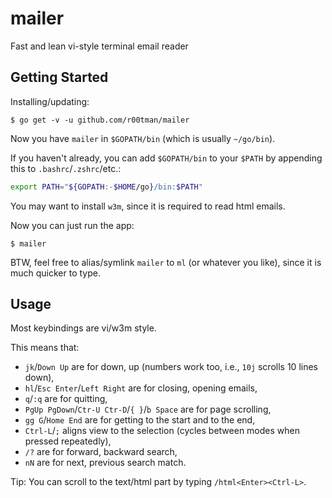 # mailer
Fast and lean vi-style terminal email reader

## Getting Started

Installing/updating:
```shell
$ go get -v -u github.com/r00tman/mailer
```

Now you have `mailer` in `$GOPATH/bin` (which is usually `~/go/bin`).

If you haven't already, you can add `$GOPATH/bin` to your `$PATH` by appending this to `.bashrc`/`.zshrc`/etc.:
```bash
export PATH="${GOPATH:-$HOME/go}/bin:$PATH"
```

You may want to install `w3m`, since it is required to read html emails.

Now you can just run the app:
```shell
$ mailer
```

BTW, feel free to alias/symlink `mailer` to `ml` (or whatever you like), since it is much quicker to type.

## Usage
Most keybindings are vi/w3m style.

This means that:
 - `jk`/`Down Up` are for down, up (numbers work too, i.e., `10j` scrolls 10 lines down),
 - `hl`/`Esc Enter`/`Left Right` are for closing, opening emails,
 - `q`/`:q` are for quitting,
 - `PgUp PgDown`/`Ctr-U Ctr-D`/`{ }`/`b Space` are for page scrolling,
 - `gg G`/`Home End` are for getting to the start and to the end,
 - `Ctrl-L`/`;` aligns view to the selection (cycles between modes when pressed repeatedly),
 - `/?` are for forward, backward search,
 - `nN` are for next, previous search match.

Tip: You can scroll to the text/html part by typing `/html<Enter><Ctrl-L>`.
